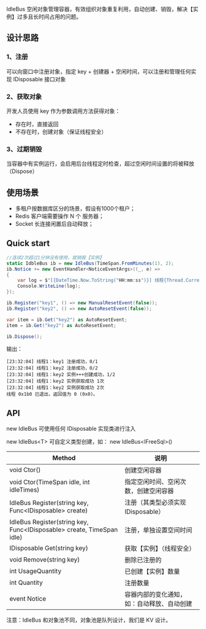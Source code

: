 IdleBus 空闲对象管理容器，有效组织对象重复利用，自动创建、销毁，解决【实例】过多且长时间占用的问题。

## 设计思路

### 1、注册

可以向窗口中注册对象，指定 key + 创建器 + 空闲时间，可以注册和管理任何实现 IDisposable 接口对象

### 2、获取对象

开发人员使用 key 作为参数调用方法获得对象：

- 存在时，直接返回
- 不存在时，创建对象（保证线程安全）

### 3、过期销毁

当容器中有实例运行，会启用后台线程定时检查，超过空闲时间设置的将被释放（Dispose）

## 使用场景

- 多租户按数据库区分的场景，假设有1000个租户；
- Redis 客户端需要操作 N 个 服务器；
- Socket 长连接闲置后自动释放；

## Quick start

```csharp
//连续2次超过1分钟没有使用，就销毁【实例】
static IdbleBus ib = new IdleBus(TimeSpan.FromMinutes(1), 2);
ib.Notice += new EventHandler<NoticeEventArgs>((_, e) =>
{
    var log = $"[{DateTime.Now.ToString("HH:mm:ss")}] 线程{Thread.CurrentThread.ManagedThreadId}：{e.Log}";
    Console.WriteLine(log);
});

ib.Register("key1", () => new ManualResetEvent(false));
ib.Register("key2", () => new AutoResetEvent(false));

var item = ib.Get("key2") as AutoResetEvent;
item = ib.Get("key2") as AutoResetEvent;

ib.Dispose();
```

输出：

```shell
[23:32:04] 线程1：key1 注册成功，0/1
[23:32:04] 线程1：key2 注册成功，0/2
[23:32:04] 线程1：key2 实例+++创建成功，1/2
[23:32:04] 线程1：key2 实例获取成功 1次
[23:32:04] 线程1：key2 实例获取成功 2次
线程 0x1b0 已退出，返回值为 0 (0x0)。
```

## API

new IdleBus 可使用任何 IDisposable 实现类进行注入

new IdleBus\<T\> 可自定义类型创建，如： new IdleBus\<IFreeSql\>()

| Method | 说明 |
| -- | -- |
| void Ctor() | 创建空闲容器 |
| void Ctor(TimeSpan idle, int idleTimes) | 指定空闲时间、空闲次数，创建空闲容器 |
| IdleBus Register(string key, Func\<IDisposable\> create) | 注册（其类型必须实现 IDisposable） |
| IdleBus Register(string key, Func\<IDisposable\> create, TimeSpan idle) | 注册，单独设置空间时间 |
| IDisposable Get(string key) | 获取【实例】（线程安全） |
| void Remove(string key) | 删除已注册的 |
| int UsageQuantity | 已创建【实例】数量 |
| int Quantity | 注册数量 |
| event Notice | 容器内部的变化通知，如：自动释放、自动创建 |

注意：IdleBus 和对象池不同，对象池是队列设计，我们是 KV 设计。